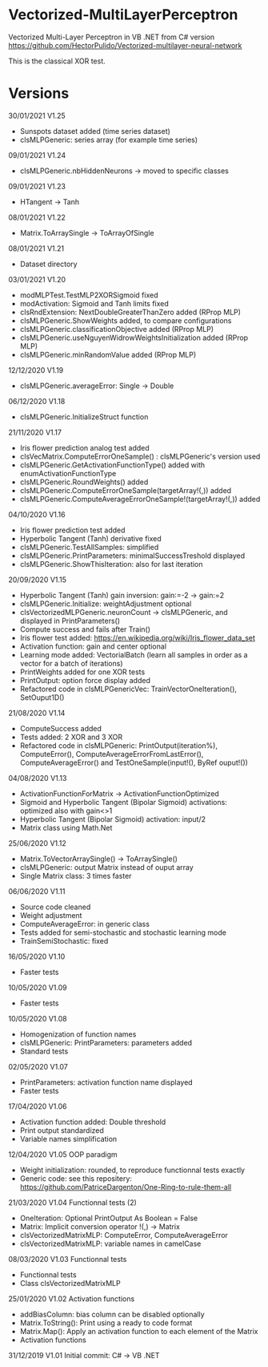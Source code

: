 # Vectorized-MultiLayerPerceptron

Vectorized Multi-Layer Perceptron in VB .NET from C# version https://github.com/HectorPulido/Vectorized-multilayer-neural-network

This is the classical XOR test.

# Versions

30/01/2021 V1.25
- Sunspots dataset added (time series dataset)
- clsMLPGeneric: series array (for example time series)

09/01/2021 V1.24
- clsMLPGeneric.nbHiddenNeurons -> moved to specific classes

09/01/2021 V1.23
- HTangent -> Tanh

08/01/2021 V1.22
- Matrix.ToArraySingle -> ToArrayOfSingle

08/01/2021 V1.21
- Dataset directory

03/01/2021 V1.20
- modMLPTest.TestMLP2XORSigmoid fixed
- modActivation: Sigmoid and Tanh limits fixed
- clsRndExtension: NextDoubleGreaterThanZero added (RProp MLP)
- clsMLPGeneric.ShowWeights added, to compare configurations
- clsMLPGeneric.classificationObjective added (RProp MLP)
- clsMLPGeneric.useNguyenWidrowWeightsInitialization added (RProp MLP)
- clsMLPGeneric.minRandomValue added (RProp MLP)

12/12/2020 V1.19
- clsMLPGeneric.averageError: Single -> Double

06/12/2020 V1.18
- clsMLPGeneric.InitializeStruct function

21/11/2020 V1.17
- Iris flower prediction analog test added
- clsVecMatrix.ComputeErrorOneSample() : clsMLPGeneric's version used
- clsMLPGeneric.GetActivationFunctionType() added with enumActivationFunctionType
- clsMLPGeneric.RoundWeights() added
- clsMLPGeneric.ComputeErrorOneSample(targetArray!(,)) added
- clsMLPGeneric.ComputeAverageErrorOneSample!(targetArray!(,)) added

04/10/2020 V1.16
- Iris flower prediction test added
- Hyperbolic Tangent (Tanh) derivative fixed
- clsMLPGeneric.TestAllSamples: simplified
- clsMLPGeneric.PrintParameters: minimalSuccessTreshold displayed
- clsMLPGeneric.ShowThisIteration: also for last iteration

20/09/2020 V1.15
- Hyperbolic Tangent (Tanh) gain inversion: gain:=-2 -> gain:=2
- clsMLPGeneric.Initialize: weightAdjustment optional
- clsVectorizedMLPGeneric.neuronCount -> clsMLPGeneric, and displayed in PrintParameters()
- Compute success and fails after Train()
- Iris flower test added: https://en.wikipedia.org/wiki/Iris_flower_data_set
- Activation function: gain and center optional
- Learning mode added: VectorialBatch (learn all samples in order as a vector for a batch of iterations)
- PrintWeights added for one XOR tests
- PrintOutput: option force display added
- Refactored code in clsMLPGenericVec: TrainVectorOneIteration(), SetOuput1D()

21/08/2020 V1.14
- ComputeSuccess added
- Tests added: 2 XOR and 3 XOR
- Refactored code in clsMLPGeneric: PrintOutput(iteration%), ComputeError(), ComputeAverageErrorFromLastError(), ComputeAverageError() and TestOneSample(input!(), ByRef ouput!())

04/08/2020 V1.13
- ActivationFunctionForMatrix ->
  ActivationFunctionOptimized
- Sigmoid and Hyperbolic Tangent (Bipolar Sigmoid) activations: optimized also with gain<>1
- Hyperbolic Tangent (Bipolar Sigmoid) activation: input/2
- Matrix class using Math.Net

25/06/2020 V1.12
- Matrix.ToVectorArraySingle() -> ToArraySingle()
- clsMLPGeneric: output Matrix instead of ouput array
- Single Matrix class: 3 times faster

06/06/2020 V1.11
- Source code cleaned
- Weight adjustment
- ComputeAverageError: in generic class
- Tests added for semi-stochastic and stochastic learning mode
- TrainSemiStochastic: fixed

16/05/2020 V1.10
- Faster tests

10/05/2020 V1.09
- Faster tests

10/05/2020 V1.08
- Homogenization of function names
- clsMLPGeneric: PrintParameters: parameters added
- Standard tests

02/05/2020 V1.07
- PrintParameters: activation function name displayed
- Faster tests

17/04/2020 V1.06
- Activation function added: Double threshold
- Print output standardized
- Variable names simplification

12/04/2020 V1.05 OOP paradigm
- Weight initialization: rounded, to reproduce functionnal tests exactly
- Generic code: see this repositery: https://github.com/PatriceDargenton/One-Ring-to-rule-them-all

21/03/2020 V1.04 Functionnal tests (2)
- OneIteration: Optional PrintOutput As Boolean = False
- Matrix: Implicit conversion operator !(,) -> Matrix
- clsVectorizedMatrixMLP: ComputeError, ComputeAverageError
- clsVectorizedMatrixMLP: variable names in camelCase

08/03/2020 V1.03 Functionnal tests
- Functionnal tests
- Class clsVectorizedMatrixMLP

25/01/2020 V1.02 Activation functions
- addBiasColumn: bias column can be disabled optionally
- Matrix.ToString(): Print using a ready to code format
- Matrix.Map(): Apply an activation function to each element of the Matrix
- Activation functions

31/12/2019 V1.01 Initial commit: C# -> VB .NET